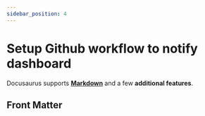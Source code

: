 ```yaml
---
sidebar_position: 4
---
```


# Setup Github workflow to notify dashboard

Docusaurus supports **[Markdown](https://daringfireball.net/projects/markdown/syntax)** and a few **additional features**.

## Front Matter
